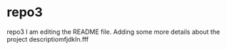 # repo3
repo3
I am editing the README file. Adding some more details about the project descriptiomfjdkln.fff
